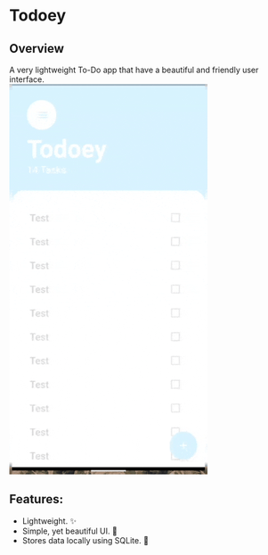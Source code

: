 # Todoey
## Overview

A very lightweight To-Do app that have a beautiful and friendly user interface.  
![Preview](/preview.gif)

## Features:
* Lightweight. ✨
* Simple, yet beautiful UI. 🥰  
* Stores data locally using SQLite. 💪
